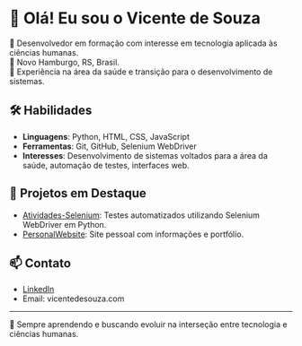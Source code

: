 # 👋 Olá! Eu sou o Vicente de Souza

🎯 Desenvolvedor em formação com interesse em tecnologia aplicada às ciências humanas.  
📍 Novo Hamburgo, RS, Brasil.  
💼 Experiência na área da saúde e transição para o desenvolvimento de sistemas.

## 🛠️ Habilidades

- **Linguagens**: Python, HTML, CSS, JavaScript  
- **Ferramentas**: Git, GitHub, Selenium WebDriver  
- **Interesses**: Desenvolvimento de sistemas voltados para a área da saúde, automação de testes, interfaces web.

## 📂 Projetos em Destaque

- [Atividades-Selenium](https://github.com/vico371/Atividades-Selenium): Testes automatizados utilizando Selenium WebDriver em Python.  
- [PersonalWebsite](https://github.com/vico371/PersonalWebsite): Site pessoal com informações e portfólio.

## 📫 Contato

- [LinkedIn](https://www.linkedin.com/in/vicente-de-souza-146b4527a/)  
- Email: vicentedesouza.com

---

🧠 Sempre aprendendo e buscando evoluir na interseção entre tecnologia e ciências humanas.
